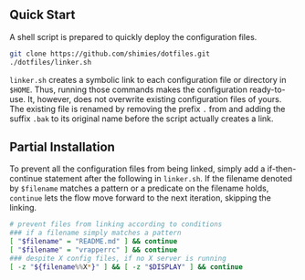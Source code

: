 ## Quick Start
A shell script is prepared to quickly deploy the configuration files.
```sh
git clone https://github.com/shimies/dotfiles.git
./dotfiles/linker.sh
```
`linker.sh` creates a symbolic link to each configuration file or directory in `$HOME`.
Thus, running those commands makes the configuration ready-to-use.
It, however, does not overwrite existing configuration files of yours.
The existing file is renamed by removing the prefix `.` from and adding the suffix `.bak` to its original name before the script actually creates a link.


## Partial Installation
To prevent all the configuration files from being linked, simply add a if-then-continue statement after the following in `linker.sh`.
If the filename denoted by `$filename` matches a pattern or a predicate on the filename holds, `continue` lets the flow move forward to the next iteration, skipping the linking.
```sh
# prevent files from linking according to conditions
### if a filename simply matches a pattern
[ "$filename" = "README.md" ] && continue
[ "$filename" = "vrapperrc" ] && continue
### despite X config files, if no X server is running
[ -z "${filename%%X*}" ] && [ -z "$DISPLAY" ] && continue
```
